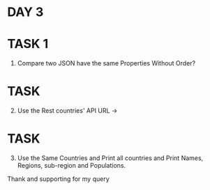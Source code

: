 # DAY 3
# TASK 1
1. Compare two JSON have the same Properties Without Order?

# TASK

2. Use the Rest countries' API URL ->

# TASK


3. Use the Same Countries and Print all countries and Print Names, Regions, sub-region and Populations.


Thank and supporting for my query
